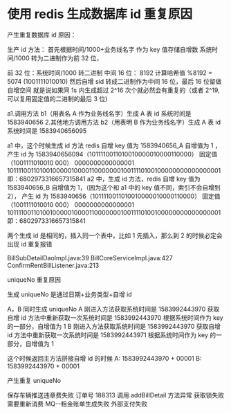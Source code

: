 # 使用 redis 生成数据库 id 重复原因

产生重复数据库 id 原因：

生产 id 方法：
首先根据时间/1000+业务线名字 作为 key 值存储自增数
系统时间/1000 转为二进制作为前 32 位，

前 32 位：系统时间/1000 转二进制
中间 16 位： 8192 计算哈希值 %8192 = 5074 (1001111010010)
然后自增 sid 转成二进制作为中间 16 位，最后 16 位留做自增空间
就是说如果同 1s 内生成超过 2^16 次个就必然会有重复的（或者 2^19,可以复用固定值的二进制的最后 3 位)

a1.调用方法 b1（用表名 A 作为业务线名字）生成 A 表 id 系统时间是 1583940656 2.其他地方调用方法 b2（用表明 B 作为业务线名字）生成 A 表 id 系统时间是 1583940656095

a1 中，这个时候生成 id 方法 redis 自增 key 值为 1583940656_A 自增值为 1 ，
产生 id 为 1583940656094（1011110011010010000010000110000） 固定值（1001111010010 000） 0000000000000001
101111001101001000001000011000000010011110100100000000000000001
即：6802973316657315841
a2 中，生成 id 方法，redis 自增 key 值为 1583940656_B 自增值为 1，（因为这个和 a1 中的 key 值不同，索引不会自增到 2），
产生 id 为 1583940656（1011110011010010000010000110000） 固定值（1001111010010 000） 0000000000000001
101111001101001000001000011000000010011110100100000000000000001
即：6802973316657315841

两个生成 id 是相同的，插入同一个表中，比如 1 先插入，那么到 2 的时候必定会出现 id 重复报错

BillSubDetailDaoImpl.java:39
BillCoreServiceImpl.java:427
ConfirmRentBillListener.java:213

uniqueNo 重复原因

生成 uniqueNo 是通过日期+业务类型+自增 id

A，B 同时生成 uniqueNo
A 刚进入方法获取系统时间是 1583992443970
获取自增 id 方法中重新获取一次系统时间是 1583992443970
根据系统时间作为 key 的一部分，自增值为 1
B 刚进入方法获取系统时间是 1583992443970
获取自增 id 方法中重新获取一次系统时间是 1583992443971
根据系统时间作为 key 的一部分，自增值为 1

这个时候返回主方法拼接自增 id 的时候
A: 1583992443970 + 00001
B: 1583992443970 + 00001

产生重复 uniqueNo

保存车辆推送违章费失败
订单号 188313 调用 addBillDetail 方法异常
获取锁失败需要重新消费
MQ--租金账单生成失败
外部支付失败
